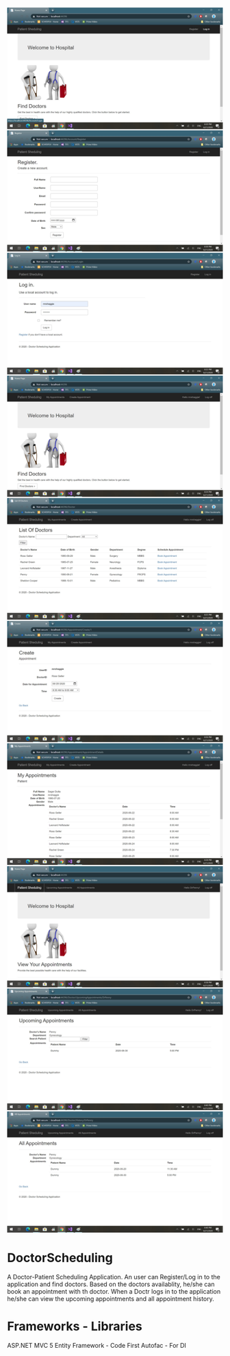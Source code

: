 ![Alt text](/ApplicationScreenshots/LandingPage.jpg)
![Alt text](/ApplicationScreenshots/NewUserRegisterPage.jpg)
![Alt text](/ApplicationScreenshots/PatientLogInPage.jpg)
![Alt text](/ApplicationScreenshots/PatientHomePage.jpg)
![Alt text](/ApplicationScreenshots/FindDoctorsPage.jpg)
![Alt text](/ApplicationScreenshots/CreateAppointmentPage.jpg)
![Alt text](/ApplicationScreenshots/MyAppointmentsPage.jpg)
![Alt text](/ApplicationScreenshots/DoctorLandingPage.jpg)
![Alt text](/ApplicationScreenshots/UpcomiingAppointmentsPage.jpg)
![Alt text](/ApplicationScreenshots/AllAppointmentsPage.jpg)

# DoctorScheduling
A Doctor-Patient Scheduling Application. 
An user can Register/Log in to the application and find doctors. Based on the doctors availablity, he/she can book an appointment with th doctor.
When a Doctr logs in to the application he/she can view the upcoming appointments and all appointment history.

# Frameworks - Libraries

ASP.NET MVC 5
Entity Framework - Code First
Autofac - For DI
